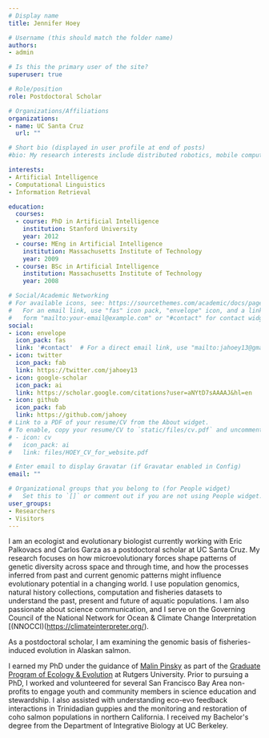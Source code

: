 ```yaml
---
# Display name
title: Jennifer Hoey

# Username (this should match the folder name)
authors:
- admin

# Is this the primary user of the site?
superuser: true

# Role/position
role: Postdoctoral Scholar

# Organizations/Affiliations
organizations:
- name: UC Santa Cruz
  url: ""

# Short bio (displayed in user profile at end of posts)
#bio: My research interests include distributed robotics, mobile computing and programmable matter.

interests:
- Artificial Intelligence
- Computational Linguistics
- Information Retrieval

education:
  courses:
  - course: PhD in Artificial Intelligence
    institution: Stanford University
    year: 2012
  - course: MEng in Artificial Intelligence
    institution: Massachusetts Institute of Technology
    year: 2009
  - course: BSc in Artificial Intelligence
    institution: Massachusetts Institute of Technology
    year: 2008

# Social/Academic Networking
# For available icons, see: https://sourcethemes.com/academic/docs/page-builder/#icons
#   For an email link, use "fas" icon pack, "envelope" icon, and a link in the
#   form "mailto:your-email@example.com" or "#contact" for contact widget.
social:
- icon: envelope
  icon_pack: fas
  link: '#contact'  # For a direct email link, use "mailto:jahoey13@gmail.com".
- icon: twitter
  icon_pack: fab
  link: https://twitter.com/jahoey13
- icon: google-scholar
  icon_pack: ai
  link: https://scholar.google.com/citations?user=aNYtD7sAAAAJ&hl=en
- icon: github
  icon_pack: fab
  link: https://github.com/jahoey
# Link to a PDF of your resume/CV from the About widget.
# To enable, copy your resume/CV to `static/files/cv.pdf` and uncomment the lines below.
# - icon: cv
#   icon_pack: ai
#   link: files/HOEY_CV_for_website.pdf

# Enter email to display Gravatar (if Gravatar enabled in Config)
email: ""

# Organizational groups that you belong to (for People widget)
#   Set this to `[]` or comment out if you are not using People widget.
user_groups:
- Researchers
- Visitors
---
```


I am an ecologist and evolutionary biologist currently working with Eric Palkovacs and Carlos Garza as a postdoctoral scholar at UC Santa Cruz. My research focuses on how microevolutionary forces shape patterns of genetic diversity across space and through time, and how the processes inferred from past and current genomic patterns might influence evolutionary potential in a changing world. I use population genomics, natural history collections, computation and fisheries datasets to understand the past, present and future of aquatic populations. I am also passionate about science communication, and I serve on the Governing Council of the National Network for Ocean & Climate Change Interpretation [(NNOCCI)(https://climateinterpreter.org/).

As a postdoctoral scholar, I am examining the genomic basis of fisheries-induced evolution in Alaskan salmon. 

I earned my PhD under the guidance of [Malin Pinsky](https://pinsky.marine.rutgers.edu/) as part of the [Graduate Program of Ecology & Evolution](https://ecoevo.rutgers.edu/) at Rutgers University. Prior to pursuing a PhD, I worked and volunteered for several San Francisco Bay Area non-profits to engage youth and community members in science education and stewardship. I also assisted with understanding eco-evo feedback interactions in Trinidadian guppies and the monitoring and restoration of coho salmon populations in northern California. I received my Bachelor's degree from the Department of Integrative Biology at UC Berkeley.

